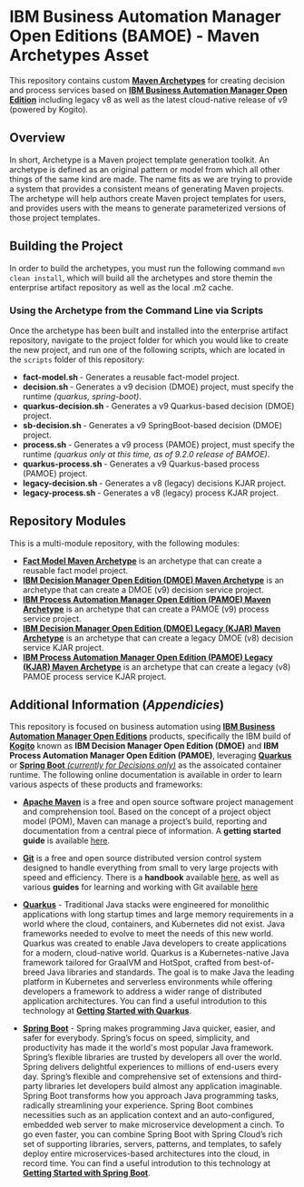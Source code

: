 # IBM Business Automation Manager Open Editions (BAMOE) - Maven Archetypes Asset

This repository contains custom [**Maven Archetypes**](https://maven.apache.org/guides/introduction/introduction-to-archetypes.html) for creating decision and process services based on [**IBM Business Automation Manager Open Edition**](https://www.ibm.com/docs/en/ibamoe/9.2.x) including legacy v8 as well as the latest cloud-native release of v9 (powered by Kogito).

## Overview
In short, Archetype is a Maven project template generation toolkit. An archetype is defined as an original pattern or model from which all other things of the same kind are made. The name fits as we are trying to provide a system that provides a consistent means of generating Maven projects. The archetype will help authors create Maven project templates for users, and provides users with the means to generate parameterized versions of those project templates.

## Building the Project
In order to build the archetypes, you must run the following command `mvn clean install`, which will build all the archetypes and store themin the enterprise artifact repository as well as the local .m2 cache. 

### Using the Archetype from the Command Line via Scripts
Once the archetype has been built and installed into the enterprise artifact repository, navigate to the project folder for which you would like to create the new project, and run one of the following scripts, which are located in the `scripts` folder of this repository:

- **fact-model.sh <projectName>** - Generates a reusable fact-model project.
- **decision.sh <projectName> <runtime>** - Generates a v9 decision (DMOE) project, must specify the runtime _(quarkus, spring-boot)_.
- **quarkus-decision.sh <projectName>** - Generates a v9 Quarkus-based decision (DMOE) project.
- **sb-decision.sh <projectName>** - Generates a v9 SpringBoot-based decision (DMOE) project.
- **process.sh <projectName> <runtime>** - Generates a v9 process (PAMOE) project, must specify the runtime _(quarkus only at this time, as of 9.2.0 release of BAMOE)_.
- **quarkus-process.sh <projectName>** - Generates a v9 Quarkus-based process (PAMOE) project.
- **legacy-decision.sh <projectName>** - Generates a v8 (legacy) decisions KJAR project.
- **legacy-process.sh <projectName>** - Generates a v8 (legacy) process KJAR project.

## Repository Modules
This is a multi-module repository, with the following modules:

- [**Fact Model Maven Archetype**](./fact-model-maven-archetype) is an archetype that can create a reusable fact model project. 
- [**IBM Decision Manager Open Edition (DMOE) Maven Archetype**](./dmoe-maven-archetype) is an archetype that can create a DMOE (v9) decision service project. 
- [**IBM Process Automation Manager Open Edition (PAMOE) Maven Archetype**](./pamoe-maven-archetype) is an archetype that can create a PAMOE (v9) process service project. 
- [**IBM Decision Manager Open Edition (DMOE) Legacy (KJAR) Maven Archetype**](./dmoe-legacy-maven-archetype) is an archetype that can create a legacy DMOE (v8) decision service KJAR project. 
- [**IBM Process Automation Manager Open Edition (PAMOE) Legacy (KJAR) Maven Archetype**](./pamoe-legacy-maven-archetype) is an archetype that can create a legacy (v8) PAMOE process service KJAR project.

## Additional Information (*Appendicies*)
This repository is focused on business automation using [**IBM Business Automation Manager Open Editions**](https://www.ibm.com/docs/en/ibamoe/9.2.x) products, specifically the IBM build of [**Kogito**](https://kogito.kie.org/) known as **IBM Decision Manager Open Edition (DMOE)** and **IBM Process Automation Manager Open Edition (PAMOE)**, leveraging [**Quarkus**](https://quarkus.io/) or [**Spring Boot** _(currently for Decisions only)_](https://spring.io/) as the assoicated container runtime.  The following online documentation is available in order to learn various aspects of these products and frameworks:

- [**Apache Maven**](https://maven.apache.org/) is a free and open source software project management and comprehension tool. Based on  the concept of a project object model (POM), Maven can manage a project’s build, reporting and documentation from a central piece of  information. A **getting started guide** is available [here](http://maven.apache.org/guides/getting-started/).

- [**Git**](https://git-scm.com//) is a free and open source distributed version control system designed to handle everything from small to very large projects with speed and efficiency. There is a **handbook** available [here](https://guides.github.com/introduction/git-handbook/), as well as various **guides** for learning and working with Git available [here](https://guides.github.com/)

- [**Quarkus**](https://quarkus.io/) - Traditional Java stacks were engineered for monolithic applications with long startup times and large memory requirements in a world where the cloud, containers, and Kubernetes did not exist. Java frameworks needed to evolve to meet the needs of this new world.  Quarkus was created to enable Java developers to create applications for a modern, cloud-native world. Quarkus is a Kubernetes-native Java framework tailored for GraalVM and HotSpot, crafted from best-of-breed Java libraries and standards. The goal is to make Java the leading platform in Kubernetes and serverless environments while offering developers a framework to address a wider range of distributed application architectures.  You can find a useful introdution to this technology at [**Getting Started with Quarkus**](https://quarkus.io/get-started/).

- [**Spring Boot**](https://spring.io/) - Spring makes programming Java quicker, easier, and safer for everybody. Spring’s focus on speed, simplicity, and productivity has made it the world's most popular Java framework.  Spring’s flexible libraries are trusted by developers all over the world. Spring delivers delightful experiences to millions of end-users every day.  Spring’s flexible and comprehensive set of extensions and third-party libraries let developers build almost any application imaginable.  Spring Boot transforms how you approach Java programming tasks, radically streamlining your experience. Spring Boot combines necessities such as an application context and an auto-configured, embedded web server to make microservice development a cinch. To go even faster, you can combine Spring Boot with Spring Cloud’s rich set of supporting libraries, servers, patterns, and templates, to safely deploy entire microservices-based architectures into the cloud, in record time.  You can find a useful introdution to this technology at [**Getting Started with Spring Boot**](https://spring.io/quickstart).

